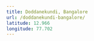 ```yaml
---
title: Doddanekundi, Bangalore
url: /doddanekundi-bangalore/
latitude: 12.966
longitude: 77.702
---
```

